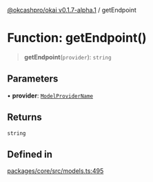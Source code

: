 [@okcashpro/okai v0.1.7-alpha.1](../index.md) / getEndpoint

# Function: getEndpoint()

> **getEndpoint**(`provider`): `string`

## Parameters

• **provider**: [`ModelProviderName`](../enumerations/ModelProviderName.md)

## Returns

`string`

## Defined in

[packages/core/src/models.ts:495](https://github.com/okcashpro/okai/blob/main/packages/core/src/models.ts#L495)
